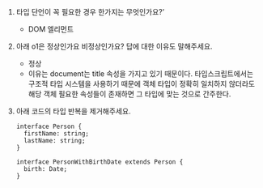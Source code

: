 1. 타입 단언이 꼭 필요한 경우 한가지는 무엇인가요?’
   - DOM 엘리먼트
2. 아래 o1은 정상인가요 비정상인가요? 답에 대한 이유도 말해주세요.
   - 정상
   - 이유는 document는 title 속성을 가지고 있기 때문이다. 타입스크립트에서는 구조적 타입 시스템을 사용하기 때문에 객체 타입이 정확히 일치하지 않더라도 해당 객체 필요한 속성들이 존재하면 그 타입에 맞는 것으로 간주한다.
3. 아래 코드의 타입 반복을 제거해주세요.

   ```tsx
   interface Person {
     firstName: string;
     lastName: string;
   }

   interface PersonWithBirthDate extends Person {
     birth: Date;
   }
   ```
